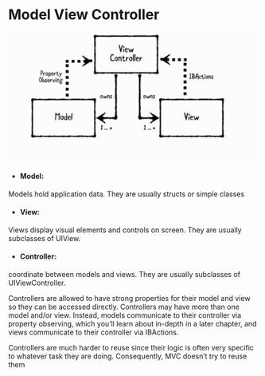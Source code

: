 # Model View Controller

![alt text](https://github.com/FuzzyBuckBeak/DesignPatterns/blob/master/MVC%20Pattern/MVC%20Pattern/Contents/MVC.png?raw=true)

- #### Model:
Models hold application data. They are usually structs or simple classes

- #### View:
Views display visual elements and controls on screen. They are usually subclasses of UIView.

- #### Controller:
coordinate between models and views. They are usually subclasses of UIViewController.

Controllers are allowed to have strong properties for their model and view so they can be accessed directly. 
Controllers may have more than one model and/or view. Instead, models communicate to their controller via property observing, which you’ll learn about in-depth in a later chapter,
and views communicate to their controller via IBActions.

Controllers are much harder to reuse since their logic is often very specific to whatever task they are doing. 
Consequently, MVC doesn’t try to reuse them

